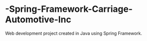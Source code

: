 # -Spring-Framework-Carriage-Automotive-Inc
Web development project created in Java using Spring Framework.
